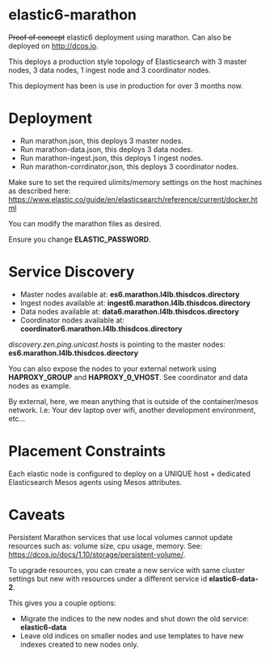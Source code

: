 # elastic6-marathon
~~Proof of concept~~ elastic6 deployment using marathon. Can also be deployed on http://dcos.io.

This deploys a production style topology of Elasticsearch with 3 master nodes, 3 data nodes, 1 ingest node and 3 coordinator nodes.

This deployment has been is use in production for over 3 months now.

# Deployment
- Run marathon.json, this deploys 3 master nodes.
- Run marathon-data.json, this deploys 3 data nodes.
- Run marathon-ingest.json, this deploys 1 ingest nodes.
- Run marathon-corrdinator.json, this deploys 3 coordinator nodes.

Make sure to set the required ulimits/memory settings on the host machines as described here: https://www.elastic.co/guide/en/elasticsearch/reference/current/docker.html

You can modify the marathon files as desired.

Ensure you change **ELASTIC_PASSWORD**.

# Service Discovery
- Master nodes available at: **es6.marathon.l4lb.thisdcos.directory**
- Ingest nodes available at: **ingest6.marathon.l4lb.thisdcos.directory**
- Data nodes available at: **data6.marathon.l4lb.thisdcos.directory**
- Coordinator nodes available at: **coordinator6.marathon.l4lb.thisdcos.directory**

*discovery.zen.ping.unicast.hosts* is pointing to the master nodes: **es6.marathon.l4lb.thisdcos.directory**

You can also expose the nodes to your external network using **HAPROXY_GROUP** and **HAPROXY_0_VHOST**. See coordinator and data nodes as example.

By external, here, we mean anything that is outside of the container/mesos network. I.e: Your dev laptop over wifi, another development environment, etc...

# Placement Constraints
Each elastic node is configured to deploy on a UNIQUE host + dedicated Elasticsearch Mesos agents using Mesos attributes.

# Caveats
Persistent Marathon services that use local volumes cannot update resources such as: volume size, cpu usage, memory. See: https://dcos.io/docs/1.10/storage/persistent-volume/.

To upgrade resources, you can create a new service with same cluster settings but new with resources under a different service id  **elastic6-data-2**.

This gives you a couple options:

- Migrate the indices to the new nodes and shut down the old service: **elastic6-data**
- Leave old indices on smaller nodes and use templates to have new indexes created to new nodes only.

